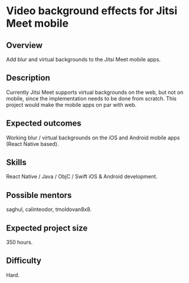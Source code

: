 # Video background effects for Jitsi Meet mobile

## Overview

Add blur and virtual backgrounds to the Jitsi Meet mobile apps.

## Description

Currently Jitsi Meet supports virtual backgrounds on the web, but not on mobile, since the implementation
needs to be done from scratch. This project would make the mobile apps on par with web.

## Expected outcomes

Working blur / virtual backgrounds on the iOS and Android mobile apps (React Native based).

## Skills

React Native / Java / ObjC / Swift iOS & Android development.

## Possible mentors

saghul, calinteodor, tmoldovan8x8.

## Expected project size

350 hours.

## Difficulty

Hard.
